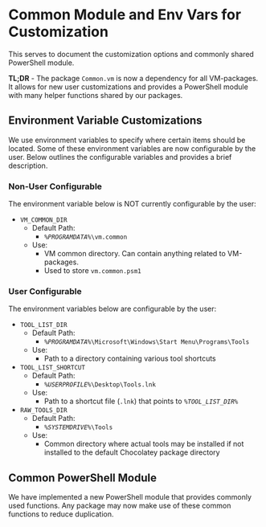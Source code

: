 # Common Module and Env Vars for Customization
This serves to document the customization options and commonly shared PowerShell module.

**TL;DR** - The package `Common.vm` is now a dependency for all VM-packages. It allows for new user customizations and provides a PowerShell module with many helper functions shared by our packages.

## Environment Variable Customizations
We use environment variables to specify where certain items should be located. Some of these environment variables are now configurable by the user. Below outlines the configurable variables and provides a brief description.

### Non-User Configurable
The environment variable below is NOT currently configurable by the user:
- `VM_COMMON_DIR`
  - Default Path:
    - *`%PROGRAMDATA%`*`\vm.common`
  - Use:
    - VM common directory. Can contain anything related to VM-packages.
    - Used to store `vm.common.psm1`

### User Configurable
The environment variables below are configurable by the user:
- `TOOL_LIST_DIR`
  - Default Path:
    - *`%PROGRAMDATA%`*`\Microsoft\Windows\Start Menu\Programs\Tools`
  - Use:
    - Path to a directory containing various tool shortcuts
- `TOOL_LIST_SHORTCUT`
  - Default Path:
    - *`%USERPROFILE%`*`\Desktop\Tools.lnk`
  - Use:
    - Path to a shortcut file (`.lnk`) that points to *`%TOOL_LIST_DIR%`*
- `RAW_TOOLS_DIR`
  - Default Path:
    - *`%SYSTEMDRIVE%`*`\Tools`
  - Use:
    - Common directory where actual tools may be installed if not installed to the default Chocolatey package directory

## Common PowerShell Module
We have implemented a new PowerShell module that provides commonly used functions. Any package may now make use of these common functions to reduce duplication.

